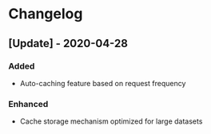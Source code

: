 # Changelog
## [Update] - 2020-04-28
### Added
- Auto-caching feature based on request frequency
### Enhanced
- Cache storage mechanism optimized for large datasets